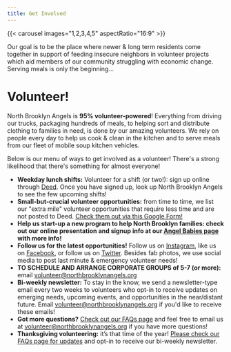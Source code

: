 ```yaml
---
title: Get Involved
---
```


{{< carousel images="1,2,3,4,5" aspectRatio="16:9" >}}

Our goal is to be the place where newer & long term residents come together in support of feeding insecure neighbors in volunteer projects which aid members of our community struggling with economic change. Serving meals is only the beginning…

# Volunteer!

North Brooklyn Angels is **95% volunteer-powered**! Everything from driving our trucks, packaging hundreds of meals, to helping sort and distribute clothing to families in need, is done by our amazing volunteers. We rely on people every day to help us cook & clean in the kitchen and to serve meals from our fleet of mobile soup kitchen vehicles.

Below is our menu of ways to get involved as a volunteer! There's a strong likelihood that there's something for almost everyone!

* **Weekday lunch shifts:** Volunteer for a shift (or two!): sign up online through [Deed](http://bit.ly/nbadeed). Once you have signed up, look up North Brooklyn Angels to see the few upcoming shifts!
* **Small-but-crucial volunteer opportunities:** from time to time, we list our "extra mile" volunteer opportunities that require less time and are not posted to Deed. [Check them out via this Google Form!](https://bit.ly/nba2024survey)
* **Help us start-up a new program to help North Brooklyn families: check out our online presentation and signup info at our [Angel Babies page](/angel-babies) with more info!**
* **Follow us for the latest opportunities!** Follow us on [Instagram](https://instagram.com/northbrooklynangels), like us on [Facebook](https://facebook.com/northbrooklynangels), or follow us on [Twitter](https://twitter.com/nbrooklynangels). Besides fab photos, we use social media to post last minute & emergency volunteer needs!
* **TO SCHEDULE AND ARRANGE CORPORATE GROUPS of 5-7 (or more):** email [volunteer@northbrooklynangels.org](mailto:volunteer@northbrooklynangels.org)
* **Bi-weekly newsletter:** To stay in the know, we send a newsletter-type email every two weeks to volunteers who opt-in to receive updates on emerging needs, upcoming events, and opportunities in the near/distant future. Email [volunteer@northbrooklynangels.org](mailto:volunteer@northbrooklynangels.org) if you'd like to receive these emails!
* **Got more questions?** [Check out our FAQs page](/faq) and feel free to email us at [volunteer@northbrooklynangels.org](mailto:volunteer@northbrooklynangels.org) if you have more questions!
* **Thanksgiving volunteering:** it’s that time of the year! [Please check our FAQs page for updates](/faq/#do-you-have-volunteer-opportunities-on-and-around-thanksgiving-day) and opt-in to receive our bi-weekly newsletter.